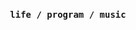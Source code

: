 <br />
<p align="center">
  <samp>
    <strong>
      life /
      program /
      music
    </strong>
  </samp>
</p>
<br />
